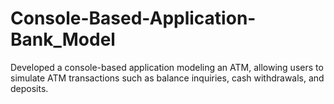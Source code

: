 # Console-Based-Application-Bank_Model
Developed a console-based application modeling an ATM, allowing users to simulate ATM transactions such as balance inquiries, cash withdrawals, and deposits.
